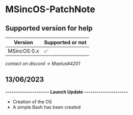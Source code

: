 # MSincOS-PatchNote

## Supported version for help
|Version|Supported or not|
|--|--|
|MSincOS 0.x| ✅ |

*contact on discord -> Maelus#4201*

## 13/06/2023
**--------------------- Launch Update  ---------------------**

 - Creation of the OS
 - A simple Bash has been created

